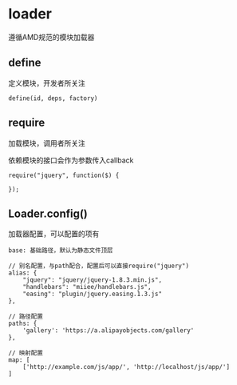 # loader

遵循AMD规范的模块加载器

## define

定义模块，开发者所关注

    define(id, deps, factory)

## require

加载模块，调用者所关注

依赖模块的接口会作为参数传入callback

    require("jquery", function($) {

    });

## Loader.config()

加载器配置，可以配置的项有

    base: 基础路径，默认为静态文件顶层

    // 别名配置，与path配合，配置后可以直接require("jquery")
    alias: {
        "jquery": "jquery/jquery-1.8.3.min.js",
        "handlebars": "miiee/handlebars.js",
        "easing": "plugin/jquery.easing.1.3.js"
    },

    // 路径配置
    paths: {
        'gallery': 'https://a.alipayobjects.com/gallery'
    },

    // 映射配置
    map: [
        ['http://example.com/js/app/', 'http://localhost/js/app/']
    ]